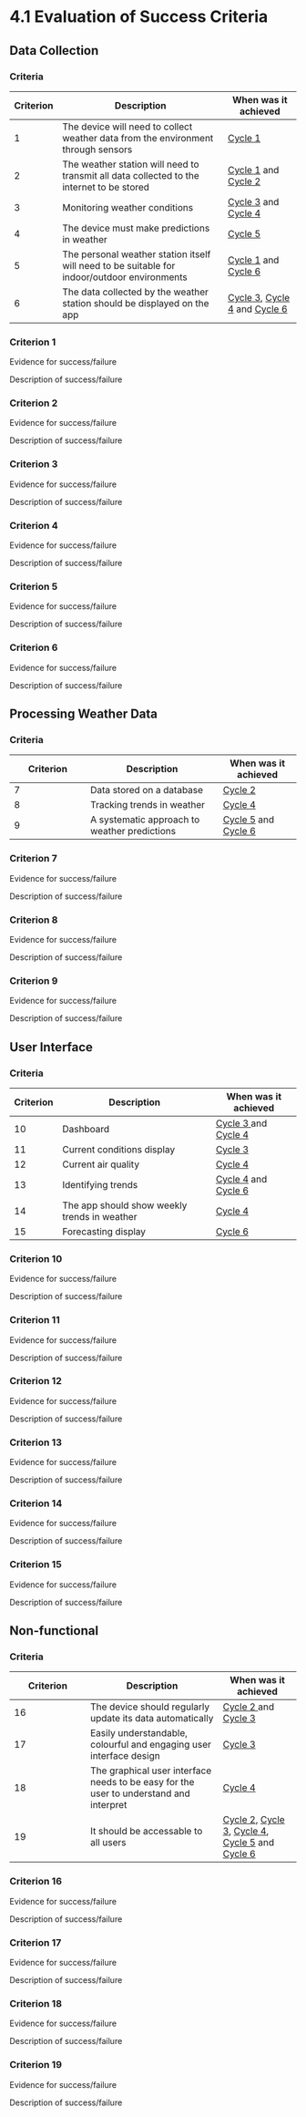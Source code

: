 # 4.1 Evaluation of Success Criteria

## Data Collection

### Criteria

| Criterion | Description                                                                                  | When was it achieved                                                                                                                                                                                                                                              |
| --------- | -------------------------------------------------------------------------------------------- | ----------------------------------------------------------------------------------------------------------------------------------------------------------------------------------------------------------------------------------------------------------------- |
| 1         | The device will need to collect weather data from the environment through sensors            | [Cycle 1](../design-and-development/cycle-1.md)                                                                                                                                                                                                                   |
| 2         | The weather station will need to transmit all data collected to the internet to be stored    | [Cycle 1](../design-and-development/cycle-1.md) and [Cycle 2](../design-and-development/2.2.2-cycle-2-storing-data.md)                                                                                                                                            |
| 3         | Monitoring weather conditions                                                                | [Cycle 3](../design-and-development/2.2.3-cycle-3-user-interface.md) and [Cycle 4](../design-and-development/2.2.4-cycle-4-displaying-and-monitoring-weather-conditions.md)                                                                                       |
| 4         | The device must make predictions in weather                                                  | [Cycle 5](../design-and-development/2.2.5-cycle-5-forecasting-and-predictions.md)                                                                                                                                                                                 |
| 5         | The personal weather station itself will need to be suitable for indoor/outdoor environments | [Cycle 1](../design-and-development/cycle-1.md) and [Cycle 6](../design-and-development/2.2.6-cycle-6-displaying-weather-predictions.md)                                                                                                                          |
| 6         | The data collected by the weather station should be displayed on the app                     | [Cycle 3](../design-and-development/2.2.3-cycle-3-user-interface.md), [Cycle 4](../design-and-development/2.2.4-cycle-4-displaying-and-monitoring-weather-conditions.md) and [Cycle 6](../design-and-development/2.2.6-cycle-6-displaying-weather-predictions.md) |

### Criterion 1

Evidence for success/failure

Description of success/failure

### Criterion 2

Evidence for success/failure

Description of success/failure

### Criterion 3

Evidence for success/failure

Description of success/failure

### Criterion 4

Evidence for success/failure

Description of success/failure

### Criterion 5

Evidence for success/failure

Description of success/failure

### Criterion 6

Evidence for success/failure

Description of success/failure

## Processing Weather Data

### Criteria

<table><thead><tr><th width="118">Criterion</th><th>Description</th><th>When was it achieved</th></tr></thead><tbody><tr><td>7</td><td>Data stored on a database</td><td><a href="../design-and-development/2.2.2-cycle-2-storing-data.md">Cycle 2</a></td></tr><tr><td>8</td><td>Tracking trends in weather</td><td><a href="../design-and-development/2.2.4-cycle-4-displaying-and-monitoring-weather-conditions.md">Cycle 4</a></td></tr><tr><td>9</td><td>A systematic approach to weather predictions</td><td><a href="../design-and-development/2.2.5-cycle-5-forecasting-and-predictions.md">Cycle 5</a> and <a href="../design-and-development/2.2.6-cycle-6-displaying-weather-predictions.md">Cycle 6</a></td></tr></tbody></table>

### Criterion 7

Evidence for success/failure

Description of success/failure

### Criterion 8

Evidence for success/failure

Description of success/failure

### Criterion 9

Evidence for success/failure

Description of success/failure

## User Interface

### Criteria

| Criterion | Description                                  | When was it achieved                                                                                                                                                                        |
| --------- | -------------------------------------------- | ------------------------------------------------------------------------------------------------------------------------------------------------------------------------------------------- |
| 10        | Dashboard                                    | [Cycle 3 ](../design-and-development/2.2.3-cycle-3-user-interface.md)and [Cycle 4](../design-and-development/2.2.4-cycle-4-displaying-and-monitoring-weather-conditions.md)                 |
| 11        | Current conditions display                   | [Cycle 3](../design-and-development/2.2.3-cycle-3-user-interface.md)                                                                                                                        |
| 12        | Current air quality                          | [Cycle 4](../design-and-development/2.2.4-cycle-4-displaying-and-monitoring-weather-conditions.md)                                                                                          |
| 13        | Identifying trends                           | [Cycle 4](../design-and-development/2.2.4-cycle-4-displaying-and-monitoring-weather-conditions.md) and [Cycle 6](../design-and-development/2.2.6-cycle-6-displaying-weather-predictions.md) |
| 14        | The app should show weekly trends in weather | [Cycle 4](../design-and-development/2.2.4-cycle-4-displaying-and-monitoring-weather-conditions.md)                                                                                          |
| 15        | Forecasting display                          | [Cycle 6](../design-and-development/2.2.6-cycle-6-displaying-weather-predictions.md)                                                                                                        |

### Criterion 10

Evidence for success/failure

Description of success/failure

### Criterion 11

Evidence for success/failure

Description of success/failure

### Criterion 12

Evidence for success/failure

Description of success/failure

### Criterion 13

Evidence for success/failure

Description of success/failure

### Criterion 14

Evidence for success/failure

Description of success/failure

### Criterion 15

Evidence for success/failure

Description of success/failure

## Non-functional

### Criteria

<table><thead><tr><th width="118">Criterion</th><th>Description</th><th>When was it achieved</th></tr></thead><tbody><tr><td>16</td><td>The device should regularly update its data automatically</td><td><a href="../design-and-development/2.2.2-cycle-2-storing-data.md">Cycle 2 </a>and <a href="../design-and-development/2.2.3-cycle-3-user-interface.md">Cycle 3</a></td></tr><tr><td>17</td><td>Easily understandable, colourful and engaging user interface design</td><td><a href="../design-and-development/2.2.3-cycle-3-user-interface.md">Cycle 3</a></td></tr><tr><td>18</td><td>The graphical user interface needs to be easy for the user to understand and interpret</td><td><a href="../design-and-development/2.2.4-cycle-4-displaying-and-monitoring-weather-conditions.md">Cycle 4</a></td></tr><tr><td>19</td><td>It should be accessable to all users</td><td><a href="../design-and-development/2.2.2-cycle-2-storing-data.md">Cycle 2</a>, <a href="../design-and-development/2.2.3-cycle-3-user-interface.md">Cycle 3</a>, <a href="../design-and-development/2.2.4-cycle-4-displaying-and-monitoring-weather-conditions.md">Cycle 4</a>, <a href="../design-and-development/2.2.5-cycle-5-forecasting-and-predictions.md">Cycle 5</a>  and <a href="../design-and-development/2.2.6-cycle-6-displaying-weather-predictions.md">Cycle 6</a></td></tr></tbody></table>

### Criterion 16

Evidence for success/failure

Description of success/failure

### Criterion 17

Evidence for success/failure

Description of success/failure

### Criterion 18

Evidence for success/failure

Description of success/failure

### Criterion 19

Evidence for success/failure

Description of success/failure
